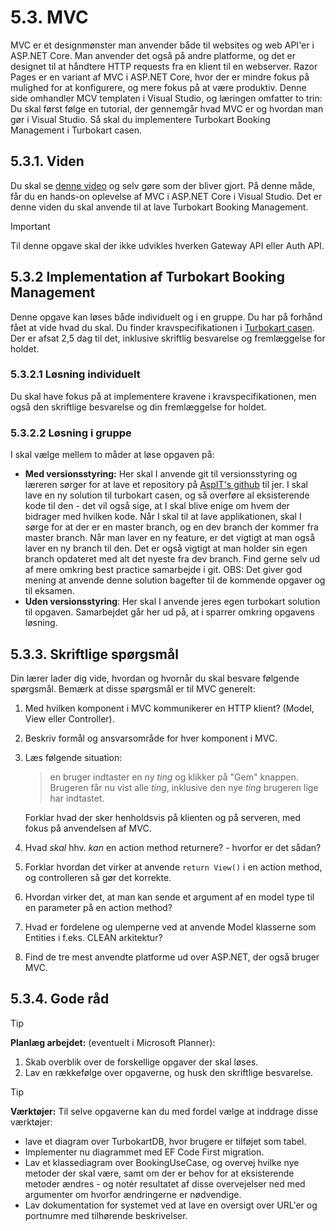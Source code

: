 # 5.3. MVC
MVC er et designmønster man anvender både til websites og web API'er i ASP.NET Core. Man anvender det også på andre platforme, og det er designet til at håndtere HTTP requests fra en klient til en webserver. Razor Pages er en variant af MVC i ASP.NET Core, hvor der er mindre fokus på mulighed for at konfigurere, og mere fokus på at være produktiv. Denne side omhandler MCV templaten i Visual Studio, og læringen omfatter to trin: Du skal først følge en tutorial, der gennemgår hvad MVC er og hvordan man gør i Visual Studio. Så skal du implementere Turbokart Booking Management i Turbokart casen.


## 5.3.1. Viden
Du skal se [denne video](https://www.youtube.com/watch?v=jhj9ouy7x1g) og selv gøre som der bliver gjort. På denne måde, får du en hands-on oplevelse af MVC i ASP.NET Core i Visual Studio. Det er denne viden du skal anvende til at lave Turbokart Booking Management.

> [!IMPORTANT]
> Til denne opgave skal der ikke udvikles hverken Gateway API eller Auth API.


## 5.3.2 Implementation af Turbokart Booking Management
Denne opgave kan løses både individuelt og i en gruppe. Du har på forhånd fået at vide hvad du skal.
Du finder kravspecifikationen i [Turbokart casen](/docs/distributed-systems/turbokart.md). Der er afsat 2,5 dag til det, inklusive skriftlig besvarelse og fremlæggelse for holdet.

### 5.3.2.1 Løsning individuelt
Du skal have fokus på at implementere kravene i kravspecifikationen, men også den skriftlige besvarelse og din fremlæggelse for holdet. 

### 5.3.2.2 Løsning i gruppe
I skal vælge mellem to måder at løse opgaven på:
* **Med versionsstyring:** Her skal I anvende git til versionsstyring og læreren sørger for at lave et repository på [AspIT's github](https://github.com/aspit-cv) til jer. I skal lave en ny solution til turbokart casen, og så overføre al eksisterende kode til den - det vil også sige, at I skal blive enige om hvem der bidrager med hvilken kode. Når I skal til at lave applikationen, skal I sørge for at der er en master branch, og en dev branch der kommer fra master branch. Når man laver en ny feature, er det vigtigt at man også laver en ny branch til den. Det er også vigtigt at man holder sin egen branch opdateret med alt det nyeste fra dev branch. Find gerne selv ud af mere omkring best practice samarbejde i git.
OBS: Det giver god mening at anvende denne solution bagefter til de kommende opgaver og til eksamen.
* **Uden versionsstyring**: Her skal I anvende jeres egen turbokart solution til opgaven. Samarbejdet går her ud på, at i sparrer omkring opgavens løsning.


## 5.3.3. Skriftlige spørgsmål
Din lærer lader dig vide, hvordan og hvornår du skal besvare følgende spørgsmål. Bemærk at disse spørgsmål er til MVC generelt:

1. Med hvilken komponent i MVC kommunikerer en HTTP klient? (Model, View eller Controller).
2. Beskriv formål og ansvarsområde for hver komponent i MVC.
3. Læs følgende situation: 
    > en bruger indtaster en ny *ting* og klikker på "Gem" knappen. Brugeren får nu vist alle *ting*, inklusive den nye *ting* brugeren lige har indtastet. 

    Forklar hvad der sker henholdsvis på klienten og på serveren, med fokus på anvendelsen af MVC.
4. Hvad *skal* hhv. *kan* en action method returnere? - hvorfor er det sådan?
5. Forklar hvordan det virker at anvende `return View()` i en action method, og controlleren så gør det korrekte.
6. Hvordan virker det, at man kan sende et argument af en model type til en parameter på en action method?
7. Hvad er fordelene og ulemperne ved at anvende Model klasserne som Entities i f.eks. CLEAN arkitektur?
8. Find de tre mest anvendte platforme ud over ASP.NET, der også bruger MVC.

## 5.3.4. Gode råd
> [!TIP]
> **Planlæg arbejdet:** (eventuelt i Microsoft Planner):
>   1. Skab overblik over de forskellige opgaver der skal løses.
>   2. Lav en rækkefølge over opgaverne, og husk den skriftlige besvarelse.

> [!TIP]
> **Værktøjer:** Til selve opgaverne kan du med fordel vælge at inddrage disse værktøjer:
>   * lave et diagram over TurbokartDB, hvor brugere er tilføjet som tabel. 
>   * Implementer nu diagrammet med EF Code First migration.
>   * Lav et klassediagram over BookingUseCase, og overvej hvilke nye metoder der skal være, samt om der er behov for at eksisterende metoder ændres - og notér resultatet af disse overvejelser ned med argumenter om hvorfor ændringerne er nødvendige.
>   * Lav dokumentation for systemet ved at lave en oversigt over URL'er og portnumre med tilhørende beskrivelser.